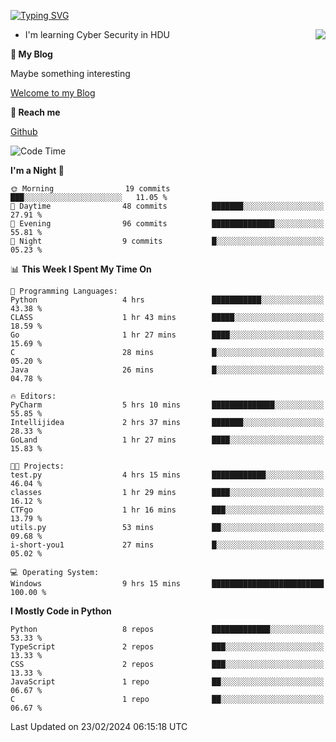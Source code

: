 [![Typing SVG](https://readme-typing-svg.herokuapp.com?font=Fira+Code&pause=1000&random=false&width=450&height=60&lines=Hello+%F0%9F%91%8B%F0%9F%8F%BB;I'm+JBNRZ)](https://git.io/typing-svg)

<a href="#">
  <img align="right" src="https://github-readme-stats.vercel.app/api?username=JBNRZ&show_icons=true&bg_color=15,f2f7fd,E0EAFC" />
</a>

- I'm learning Cyber Security in HDU

 **🌱 My Blog**

Maybe something interesting

[Welcome to my Blog](https://jbnrz.com.cn/)

 **💬 Reach me** 

[Github](https://github.com/JBNRZ)


<!--START_SECTION:waka-->
![Code Time](http://img.shields.io/badge/Code%20Time-331%20hrs%2044%20mins-blue)

**I'm a Night 🦉** 

```text
🌞 Morning                19 commits          ███░░░░░░░░░░░░░░░░░░░░░░   11.05 % 
🌆 Daytime                48 commits          ███████░░░░░░░░░░░░░░░░░░   27.91 % 
🌃 Evening                96 commits          ██████████████░░░░░░░░░░░   55.81 % 
🌙 Night                  9 commits           █░░░░░░░░░░░░░░░░░░░░░░░░   05.23 % 
```


📊 **This Week I Spent My Time On** 

```text
💬 Programming Languages: 
Python                   4 hrs               ███████████░░░░░░░░░░░░░░   43.38 % 
CLASS                    1 hr 43 mins        █████░░░░░░░░░░░░░░░░░░░░   18.59 % 
Go                       1 hr 27 mins        ████░░░░░░░░░░░░░░░░░░░░░   15.69 % 
C                        28 mins             █░░░░░░░░░░░░░░░░░░░░░░░░   05.20 % 
Java                     26 mins             █░░░░░░░░░░░░░░░░░░░░░░░░   04.78 % 

🔥 Editors: 
PyCharm                  5 hrs 10 mins       ██████████████░░░░░░░░░░░   55.85 % 
Intellijidea             2 hrs 37 mins       ███████░░░░░░░░░░░░░░░░░░   28.33 % 
GoLand                   1 hr 27 mins        ████░░░░░░░░░░░░░░░░░░░░░   15.83 % 

🐱‍💻 Projects: 
test.py                  4 hrs 15 mins       ████████████░░░░░░░░░░░░░   46.04 % 
classes                  1 hr 29 mins        ████░░░░░░░░░░░░░░░░░░░░░   16.12 % 
CTFgo                    1 hr 16 mins        ███░░░░░░░░░░░░░░░░░░░░░░   13.79 % 
utils.py                 53 mins             ██░░░░░░░░░░░░░░░░░░░░░░░   09.68 % 
i-short-you1             27 mins             █░░░░░░░░░░░░░░░░░░░░░░░░   05.02 % 

💻 Operating System: 
Windows                  9 hrs 15 mins       █████████████████████████   100.00 % 
```

**I Mostly Code in Python** 

```text
Python                   8 repos             █████████████░░░░░░░░░░░░   53.33 % 
TypeScript               2 repos             ███░░░░░░░░░░░░░░░░░░░░░░   13.33 % 
CSS                      2 repos             ███░░░░░░░░░░░░░░░░░░░░░░   13.33 % 
JavaScript               1 repo              ██░░░░░░░░░░░░░░░░░░░░░░░   06.67 % 
C                        1 repo              ██░░░░░░░░░░░░░░░░░░░░░░░   06.67 % 
```




 Last Updated on 23/02/2024 06:15:18 UTC
<!--END_SECTION:waka-->
